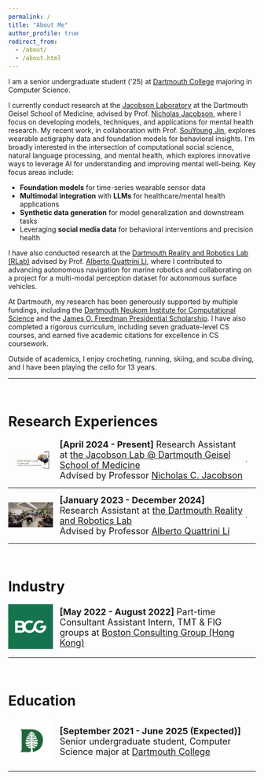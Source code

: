 ```yaml
---
permalink: /
title: "About Me"
author_profile: true
redirect_from: 
  - /about/
  - /about.html
---
```


I am a senior undergraduate student ('25) at [Dartmouth College](https://home.dartmouth.edu/) majoring in Computer Science.

I currently conduct research at the [Jacobson Laboratory](https://geiselmed.dartmouth.edu/jacobsonlab/) at the Dartmouth Geisel School of Medicine, advised by Prof. [Nicholas Jacobson](https://www.nicholasjacobson.com/), where I focus on developing models, techniques, and applications for mental health research. My recent work, in collaboration with Prof. [SouYoung Jin](https://souyoungjin.github.io/), explores wearable actigraphy data and foundation models for behavioral insights. I'm broadly interested in the intersection of computational social science, natural language processing, and mental health, which explores innovative ways to leverage AI for understanding and improving mental well-being. Key focus areas include:

  - **Foundation models** for time-series wearable sensor data
  - **Multimodal integration** with **LLMs** for healthcare/mental health applications
  - **Synthetic data generation** for model generalization and downstream tasks
  - Leveraging **social media data** for behavioral interventions and precision health

I have also conducted research at the [Dartmouth Reality and Robotics Lab (RLab)](https://rlab.cs.dartmouth.edu/home/) advised by Prof. [Alberto Quattrini Li](https://rlab.cs.dartmouth.edu/albertoq/), where I contributed to advancing autonomous navigation for marine robotics and collaborating on a project for a multi-modal perception dataset for autonomous surface vehicles.

At Dartmouth, my research has been generously supported by multiple fundings, including the [Dartmouth Neukom Institute for Computational Science](https://neukom.dartmouth.edu/funding/students/neukom-scholars-program) and the [James O. Freedman Presidential Scholarship](https://students.dartmouth.edu/ugar/research/programs/presidential-scholars). I have also completed a rigorous curriculum, including seven graduate-level CS courses, and earned five academic citations for excellence in CS coursework.

Outside of academics, I enjoy crocheting, running, skiing, and scuba diving, and I have been playing the cello for 13 years.

------
<br>

Research Experiences
======

<div class="row"> 
  <span style="width:20%; height:auto; display: inline-block; justify-content:center; vertical-align: middle;"><img src="/images/dartmouth_jacobson_lab_icon.png" alt="Dartmouth Jacobson Lab Icon" style="max-width:90%; height:auto; object-fit: contain; margin:auto;"></span>
  <span style="width:75%; height:auto; display: inline-block; vertical-align: middle;font-size:large;"><b>[April 2024 - Present]</b> Research Assistant at <a href="https://home.dartmouth.edu/">the Jacobson Lab @ Dartmouth Geisel School of Medicine</a>
  <br> Advised by Professor <a href="https://rlab.cs.dartmouth.edu/albertoq/">Nicholas C. Jacobson</a></span>.
</div>

------

<div class="row"> 
  <span style="width:20%; height:auto; display: inline-block; justify-content:center; vertical-align: middle;"><img src="/images/dartmouth_robotics_logo.png" alt="Dartmouth RLab Icon" style="max-width:90%; height:auto; object-fit: contain; margin:auto;"></span>
  <span style="width:75%; height:auto; display: inline-block; vertical-align: middle;font-size:large;"><b>[January 2023 - December 2024]</b> Research Assistant at <a href="https://home.dartmouth.edu/">the Dartmouth Reality and Robotics Lab</a>
  <br> Advised by Professor <a href="https://rlab.cs.dartmouth.edu/albertoq/">Alberto Quattrini Li</a></span>.
</div>

------

<br>

Industry
======

<div class="row"> 
  <span style="width:20%; height:auto; display: inline-block; justify-content:center; vertical-align: middle;"><img src="/images/BCG_logo.png" alt="BCG HK Icon" style="max-width:90%; height:auto; object-fit: contain; margin:auto;"></span>
  <span style="width:75%; height:auto; display: inline-block; vertical-align: middle;font-size:large;"><b>[May 2022 - August 2022]</b> Part-time Consultant Assistant Intern, TMT & FIG groups at <a href="https://www.bcg.com/offices/hong-kong/default">Boston Consulting Group (Hong Kong)</a></span>
</div>

------

<br>

Education
======

<div class="row"> 
  <span style="width:20%; height:auto; display: inline-block; justify-content:center; vertical-align: middle;"><img src="/images/dartmouth_logo.png" alt="Dartmouth Icon" style="max-width:90%; height:auto; object-fit: contain; margin:auto;"></span>
  <span style="width:75%; height:auto; display: inline-block; vertical-align: middle;font-size:large;"><b>[September 2021 - June 2025 (Expected)]</b> Senior undergraduate student, Computer Science major at <a href="https://home.dartmouth.edu/">Dartmouth College</a></span>
</div>

------
